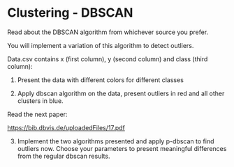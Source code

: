 # Clustering - DBSCAN

Read about the DBSCAN algorithm from whichever source you prefer.

You will implement a variation of this algorithm to detect outliers.

Data.csv contains x (first column), y (second column) and class (third column):

1.	Present the data with different colors for different classes

2.	Apply dbscan algorithm on the data, present outliers in red and all other clusters in blue.

Read the next paper:

https://bib.dbvis.de/uploadedFiles/17.pdf 

3.	Implement the two algorithms presented and apply p-dbscan to find outliers now. Choose your parameters to present meaningful differences from the regular dbscan results.


